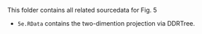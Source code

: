 This folder contains all related sourcedata for Fig. 5

- `5e.RData` contains the two-dimention projection via DDRTree.
